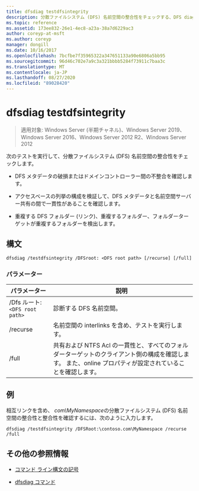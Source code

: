 ```yaml
---
title: dfsdiag testdfsintegrity
description: 分散ファイルシステム (DFS) 名前空間の整合性をチェックする、DFS diag testdfsintegrity コマンドの参照記事。
ms.topic: reference
ms.assetid: 173ee832-26e1-4ec8-a23a-38a7d6229ac3
author: coreyp-at-msft
ms.author: coreyp
manager: dongill
ms.date: 10/16/2017
ms.openlocfilehash: 7bcfbe7f35965322a347651133a90e6806a5bb95
ms.sourcegitcommit: 96d46c702e7a9c3a321bbbb5284f73911c7baa3c
ms.translationtype: MT
ms.contentlocale: ja-JP
ms.lasthandoff: 08/27/2020
ms.locfileid: "89028420"
---
```

# <a name="dfsdiag-testdfsintegrity"></a>dfsdiag testdfsintegrity

> 適用対象: Windows Server (半期チャネル)、Windows Server 2019、Windows Server 2016、Windows Server 2012 R2、Windows Server 2012

次のテストを実行して、分散ファイルシステム (DFS) 名前空間の整合性をチェックします。

- DFS メタデータの破損またはドメインコントローラー間の不整合を確認します。

- アクセスベースの列挙の構成を検証して、DFS メタデータと名前空間サーバー共有の間で一貫性があることを確認します。

- 重複する DFS フォルダー (リンク)、重複するフォルダー、フォルダーターゲットが重複するフォルダーを検出します。

## <a name="syntax"></a>構文

```
dfsdiag /testdfsintegrity /DFSroot: <DFS root path> [/recurse] [/full]
```

### <a name="parameters"></a>パラメーター

| パラメーター | 説明 |
| --------- | ----------- |
| /Dfs ルート: `<DFS root path>` | 診断する DFS 名前空間。 |
| /recurse | 名前空間の interlinks を含め、テストを実行します。 |
| /full | 共有および NTFS Acl の一貫性と、すべてのフォルダーターゲットのクライアント側の構成を確認します。 また、online プロパティが設定されていることを確認します。 |

## <a name="examples"></a>例

相互リンクを含め、 *com\MyNamespace*の分散ファイルシステム (DFS) 名前空間の整合性と整合性を確認するには、次のように入力します。

```
dfsdiag /testdfsintegrity /DFSRoot:\contoso.com\MyNamespace /recurse /full
```

## <a name="additional-references"></a>その他の参照情報

- [コマンド ライン構文の記号](command-line-syntax-key.md)

- [dfsdiag コマンド](dfsdiag.md)
